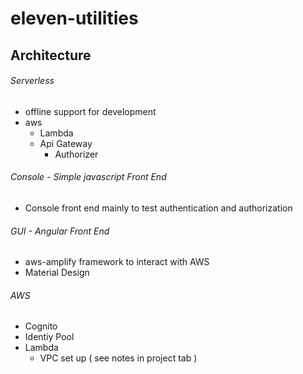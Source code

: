 # eleven-utilities
## Architecture
###### Serverless
- offline support for development
- aws
  - Lambda
  - Api Gateway
    - Authorizer
###### Console  - Simple javascript Front End
- Console front end mainly to test authentication and authorization
###### GUI - Angular Front End
- aws-amplify  framework to interact with AWS
- Material Design
###### AWS
- Cognito
- Identiy Pool
- Lambda
  - VPC set up ( see notes in project tab )
